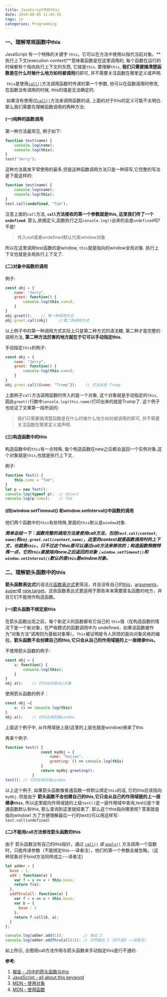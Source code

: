 ```yaml
---
title: JavaScript中的this
date: 2019-08-05 11:45:35
tags: js
categories: Programming
---
```


###	一、理解常规函数中this

JavaScript 有一个特殊的关键字 `this`，它可以在方法中使用以指代当前对象。**执行上下文(execution context)**意味着函数是在这里调用的, 每个函数在运行的时候都有个指向执行上下文的东西, 它就是`this`. 要理解`this`, **我们只需要搞清楚函数是在什么时候什么地方如何被调用**的即可, 并不需要关注函数在哪里定义或声明.

​		`this`是使用[`call()`](https://developer.mozilla.org/zh-CN/docs/Web/JavaScript/Reference/Global_Objects/Function/call)方法调用函数时传递的第一个参数, 他可以在函数调用时修改, 在函数没有调用的时候, this的值是无法确定的.

​		如果没有使用过[`call()`](https://developer.mozilla.org/zh-CN/docs/Web/JavaScript/Reference/Global_Objects/Function/call)方法来调用函数的话, 上面的对于this的定义可能不太明白.那么我们需要先理解函数调用的两种方法:



####	(一)纯粹的函数调用

第一种方法最常见, 例子如下:

```javascript
function test(name) {
	console.log(name);
    console.log(this);
}
test("Jerry");
```

这种方法我发平常使用的最多,但是这种函数调用方法只是一种简写,它完整的写法是下面这样的:

```javascript
function test(name) {
    console.log(name);
    console.log(this);
}
test.call(undefined, "Tom");	
```

注意上面的`call`方法, **`call`方法接收的第一个参数就是this, 这里我们传了一个`undefined`**. 那么,依据定义,函数执行之后`console.log()`出来的会是`undefined`吗? 不是!

> 传入null或者undefined默认代表window对象

所以在这里调用test函数的是window, `this`就是指向的window全局对象. 执行上下文也就是全局执行上下文了. 



####	 (二)对象中函数的调用

例子:

```javascript
const obj = {
    name: "Jerry",
    greet: function() {
        console.log(this.name);
	}
}
obj.greet();	// 第一种调用方式
obj.greet.call(obj) 	//第二种调用方式
```

以上例子中的第一种调用方式实际上只是第二种方式的语法糖, 第二种才是完整的调用方法, **第二种方法厉害的地方就在于它可以手动指定this.**

手动指定`this`的例子:

```javascript
const obj = {
    name: "Jerry",
    greet: function() {
		console.log(this.name);
    }
}
obj.greet.call({name: "Trump"}); 	// 打出来是 Trump
```

上面例子`call`方法调用函数时传入的是一个对象, 这个对象就是手动指定的`this`, 因此`greet()`行数中`console.log(this.name)`打印出来的就是Trump了. 这个例子也验证了文章第一段所说的:

> 我们只需要搞清楚函数是在什么时候什么地方如何被调用的即可, 并不需要关注函数在哪里定义或声明.



####	(三)构造函数中的this

构造函数中的`this`有一点特殊, 每个构造函数在new之后都会返回一个实例对象,这个对象就是`this`,也就是执行上下文.

例子:

```javascript
function Test() {
	this.name = "Tom";
}
let p = new Test();
console.log(typeof p); 	// object
console.log(p.name); 	// Tom
```



#### 	(四)window.setTimeout() 和window.setInterval()中函数的调用

他们两个函数中的`this`有些特殊,里面的`this`默认是`window`对象.



***简单总结一下：函数完整的调用方法是使用call方法，包括`test.call(context, name)`和`obj.greet.call(context,name)`，这里的context就是函数调用时的上下文，也就是`this`，只不过这个this是可以通过call方法来修改的；构造函数稍微特殊一点，它的`this`直接指向new之后返回的对象；`window.setTimeout()`和`window.setInterval()`默认的是`this`是window对象。***



### 二、理解箭头函数中的this

**箭头函数表达式**的语法比[函数表达式](https://developer.mozilla.org/zh-CN/docs/Web/JavaScript/Reference/Operators/function)更简洁，并且没有自己的[this](https://developer.mozilla.org/zh-CN/docs/Web/JavaScript/Reference/Operators/this)，[arguments](https://developer.mozilla.org/zh-CN/docs/Web/JavaScript/Reference/Functions/arguments)，[super](https://developer.mozilla.org/zh-CN/docs/Web/JavaScript/Reference/Operators/super)或 [new.target](https://developer.mozilla.org/zh-CN/docs/Web/JavaScript/Reference/Operators/new.target)。这些函数表达式更适用于那些本来需要匿名函数的地方，并且它们不能用作构造函数。



####	(一)箭头函数不绑定层this

在箭头函数出现之前，每个新定义的函数都有它自己的 `this`值（在构造函数的情况下是一个新对象，在严格模式的函数调用中为 undefined，如果该函数被作为“对象方法”调用则为基础对象等）。`This`被证明是令人厌烦的面向对象风格的编程。**箭头函数不会创建自己的this,它只会从自己的作用域链的上一层继承this。**

不使用箭头函数的例子:

```javascript
const obj = {
    a: function() {
        console.log(this);
    }
}
obj.a();	// 打印出的是obj对象
```

使用箭头函数的例子：

```javascript
const obj ={
    a: () => console.log(this)
}
obj.a();	// 打印出来的是window
```

上面这个例子中, 从作用域链上层(这里的上层也就是window)继承了this

再来个例子:

```javascript
function test() {
                const myObj = {
                    name: "hejian",
                    greeting: () => console.log(this)
                }
                return myObj.greeting();
            }
test();	// 打印出来的是window
```

以上这个例子, 如果箭头函数像普通函数一样默认绑定`this`的话, 它的this应该指向`myObj`. 但是由于 **箭头函数不会创建自己的this,它只会从自己的作用域链的上一层继承`this`**,  所以这里就向作用域链的上级`test()`这一层作用域中查询,test()是个普通函数默认有this, 那么查询到这里就结束了. 那么这个this指向哪里呢? 答案就是指向window! 为了方便理解最后一行的text()可以用这样写: `test.call(undefined)`

#### (二)不能用call方法修改箭头函数的this

由于 箭头函数没有自己的this指针，通过 [`call()`](https://developer.mozilla.org/zh-CN/docs/Web/JavaScript/Reference/Global_Objects/Function/call) *或* [`apply()`](https://developer.mozilla.org/zh-CN/docs/Web/JavaScript/Reference/Global_Objects/Function/apply) 方法调用一个函数时，只能传递参数（不能绑定this---译者注），他们的第一个参数会被忽略。（这种现象对于bind方法同样成立---译者注）

```javascript
let adder = {
  base : 1,
  add : function(a) {
    var f = v => v + this.base;
    return f(a);
  },
  addThruCall: function(a) {
    var f = v => v + this.base;
    var b = {
      base : 2
    };        
    return f.call(b, a);
  }
};

console.log(adder.add(1));         // 输出 2
console.log(adder.addThruCall(1)); // 仍然输出 2（而不是3 ——译者注）
```

如上所示, 企图用call方法作用与箭头函数来手动指定this是行不通的.





**参考:**

1. [掘金 \- JS中的箭头函数与this](https://juejin.im/post/5aa1eb056fb9a028b77a66fd)
2. [JavaScript - all about this keyword](https://codeburst.io/all-about-this-and-new-keywords-in-javascript-38039f71780c)
3. [MDN \- 使用对象](https://developer.mozilla.org/zh-CN/docs/Web/JavaScript/Guide/Functions)
4. [MDN \- 使用函数](https://developer.mozilla.org/zh-CN/docs/Web/JavaScript/Guide/Working_with_Objects)


